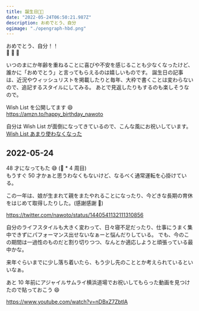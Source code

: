 ```yaml
---
title: 誕生日🎂🎉
date: "2022-05-24T06:50:21.987Z"
description: おめでとう、自分
ogimage: "./opengraph-hbd.png"
---
```


おめでとう、自分！！  
🎉 🎉 🎉

いつのまにか年齢を重ねることに喜びや不安を感じることも少なくなったけど、誰かに「おめでとう」と言ってもらえるのは嬉しいものです。
誕生日の記事は、近況やウィッシュリストを掲載したりと毎年、大枠で書くことは変わらないので、追記するスタイルにしてみる。
あとで見返したりもするのも楽しそうなので。

Wish List を公開してます 😄  
https://amzn.to/happy_birthday_nawoto

自分は Wish List が面倒になってきているので、こんな風にお祝いしています。  
[Wish List あまり使わなくなった](https://nawo.to/2022/05/20/wishlist-isnot-offen-used/)

## 2022-05-24

48 才になってもた 😅 (🐯 \* 4 周目)  
もうすぐ 50 才かぁと思うわなくもないけど、なるべく通常運転を心掛けている。

この一年は、娘が生まれて親をまたやれることになったり、今どきな長期の育休をはじめて取得したりした。(感謝感謝 🌻)

https://twitter.com/nawoto/status/1440541132111310856

自分のライフスタイルも大きく変わって、日々寝不足だったり、仕事にうまく集中できずにパフォーマンス出せないなぁーと悩んだりしている。
でも、今のこの期間は一過性のものだと割り切りつつ、なんとか適応しようと頑張っている最中かな。

来年ぐらいまでに少し落ち着いたら、もう少し先のこととか考えられているといいなぁ。

あと 10 年前にアジャイルサムライ横浜道場でお祝いしてもらった動画を見つけたので貼っておこう 😄

https://www.youtube.com/watch?v=nDBxZ7ZbtlA
